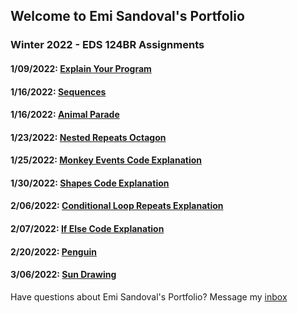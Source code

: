 ## Welcome to Emi Sandoval's Portfolio

### Winter 2022 - EDS 124BR Assignments

#### 1/09/2022: [Explain Your Program](https://youtu.be/jDI9WvAlDuU)

#### 1/16/2022: [Sequences](https://youtu.be/vgy-rtCBqCQ)

#### 1/16/2022: [Animal Parade](https://youtu.be/xoRiPv3JasA)

#### 1/23/2022: [Nested Repeats Octagon](https://youtu.be/rM2W9L4S4UQ)

#### 1/25/2022: [Monkey Events Code Explanation](https://youtu.be/sBhJ8bMwk5Y)

#### 1/30/2022: [Shapes Code Explanation](https://youtu.be/WA7f2j1eFjg)

#### 2/06/2022: [Conditional Loop Repeats Explanation](https://youtu.be/FzMlNez9wDQ)

#### 2/07/2022: [If Else Code Explanation](https://youtu.be/rS75K4JcZpA)

#### 2/20/2022: [Penguin](https://youtu.be/iZW1HblaBVg)

#### 3/06/2022: [Sun Drawing](https://youtu.be/xfn0HfFD0ZM)





















Have questions about Emi Sandoval's Portfolio? Message my [inbox](mailto:emisandoval48@gmail.com)
